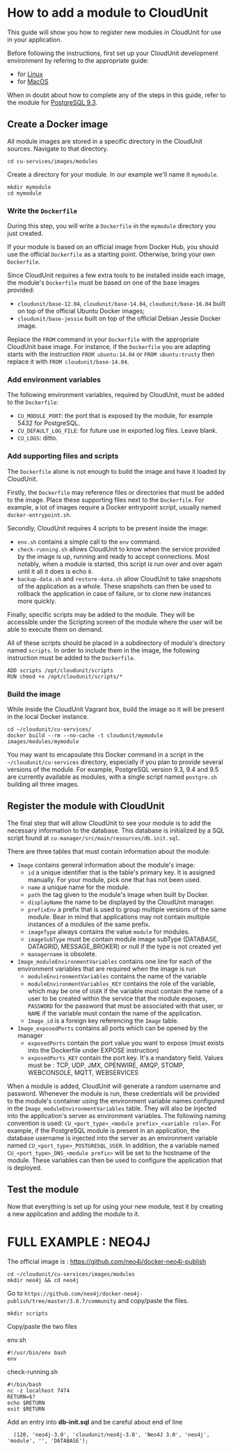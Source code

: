 # How to add a module to CloudUnit

This guide will show you how to register new modules in CloudUnit for use in your application.

Before following the instructions, first set up your CloudUnit development environment by refering to the appropriate
guide:

- for [Linux](DEV-GUIDE-LINUX.md)
- for [MacOS](DEV-GUIDE-MACOS.md)

When in doubt about how to complete any of the steps in this guide, refer to the module for
[PostgreSQL 9.3](cu-services/images/modules/postgresql-9-3).

## Create a Docker image

All module images are stored in a specific directory in the CloudUnit sources. Navigate to that directory.

```
cd cu-services/images/modules
```

Create a directory for your module. In our example we'll name it `mymodule`.

```
mkdir mymodule
cd mymodule
```

### Write the `Dockerfile`

During this step, you will write a `Dockerfile` in the `mymodule` directory you just created.

If your module is based on an official image from Docker Hub, you should use the official `Dockerfile` as a starting point.
Otherwise, bring your own `Dockerfile`.

Since CloudUnit requires a few extra tools to be installed inside each image, the module's `Dockerfile` must be based on one
of the base images provided:

- `cloudunit/base-12.04`, `cloudunit/base-14.04`, `cloudunit/base-16.04` built on top of the official Ubuntu Docker images;
- `cloudunit/base-jessie` built on top of the official Debian Jessie Docker image.

Replace the `FROM` command in your `Dockerfile` with the appropriate CloudUnit base image. For instance, if the `Dockerfile` you
are adapting starts with the instruction `FROM ubuntu:14.04` or `FROM ubuntu:trusty` then replace it with `FROM cloudunit/base-14.04`.

### Add environment variables

The following environment variables, required by CloudUnit, must be added to the `Dockerfile`:

- `CU_MODULE_PORT`: the port that is exposed by the module, for example 5432 for PostgreSQL.
- `CU_DEFAULT_LOG_FILE`: for future use in exported log files. Leave blank.
- `CU_LOGS`: ditto.

### Add supporting files and scripts

The `Dockerfile` alone is not enough to build the image and have it loaded by CloudUnit.

Firstly, the `Dockerfile` may reference files or directories that must be added to the image. Place these supporting
files next to the `Dockerfile`. For example, a lot of images require a Docker entrypoint script, usually named
`docker-entrypoint.sh`.

Secondly, CloudUnit requires 4 scripts to be present inside the image:

- `env.sh` contains a simple call to the `env` command.
- `check-running.sh` allows CloudUnit to know when the service provided by the image is up, running and ready to accept
connections. Most notably, when a module is started, this script is run over and over again until it all it does is
echo `0`.
- `backup-data.sh` and `restore-data.sh` allow CloudUnit to take snapshots of the application as a whole. These
snapshots can then be used to rollback the application in case of failure, or to clone new instances more quickly.

Finally, specific scripts may be added to the module. They will be accessible under the Scripting screen of the module
where the user will be able to execute them on demand.

All of these scripts should be placed in a subdirectory of module's directory named `scripts`. In order to include them
in the image, the following instruction must be added to the `Dockerfile`.

```
ADD scripts /opt/cloudunit/scripts
RUN chmod +x /opt/cloudunit/scripts/* 
```

### Build the image

While inside the CloudUnit Vagrant box, build the image so it will be present in the local Docker instance.

```
cd ~/cloudunit/cu-services/
docker build --rm --no-cache -t cloudunit/mymodule images/modules/mymodule
```

You may want to encapsulate this Docker command in a script in the `~/cloudunit/cu-services` directory, especially if
you plan to provide several versions of the module. For example, PostgreSQL version 9.3, 9.4 and 9.5 are currently
available as modules, with a single script named `postgre.sh` building all three images.

## Register the module with CloudUnit

The final step that will allow CloudUnit to see your module is to add the necessary information to the database. This
database is initialized by a SQL script found at `cu-manager/src/main/resources/db.init.sql`.

There are three tables that must contain information about the module:

- `Image` contains general information about the module's image:
  * `id` a unique identifier that is the table's primary key. It is assigned manually. For your module, pick one that
    has not been used.
  * `name` a unique name for the module.
  * `path` the tag given to the module's image when built by Docker.
  * `displayName` the name to be displayed by the CloudUnit manager.
  * `prefixEnv` a prefix that is used to group multiple versions of the same module. Bear in mind that applications may
    not contain multiple instances of a modules of the same prefix.
  * `imageType` always contains the value `module` for modules.
  * `imageSubType` must be contain module image subType (DATABASE, DATAGRID, MESSAGE_BROKER) or null if the type is not
  created yet
  * `managername` is obsolete.
- `Image_moduleEnvironmentVariables` contains one line for each of the environment variables that are required when the
  image is run
  * `moduleEnvironmentVariables` contains the name of the variable
  * `moduleEnvironmentVariables_KEY` contains the role of the variable, which may be one of `USER` if the variable
    must contain the name of a user to be created within the service that the module exposes, `PASSWORD` for the
    password that must be associated with that user, or `NAME` if the variable must contain the name of the
    application.
  * `Image_id` is a foreign key referencing the `Image` table.
- `Image_exposedPorts` contains all ports which can be opened by the manager
  * `exposedPorts` contain the port value you want to expose (must exists into the Dockerfile under EXPOSE instruction)
  * `exposedPorts_KEY` contain the port key. It's a mandatory field. Values must be : TCP, UDP, JMX, OPENWIRE,
   AMQP, STOMP, WEBCONSOLE, MQTT, WEBSERVICES

When a module is added, CloudUnit will generate a random username and password. Whenever the module is run, these
credentials will be provided to the module's container using the environment variable names configured in the
`Image_moduleEnvironmentVariables` table. They will also be injected into the application's server as environment
variables. The following naming convention is used: `CU_<port_type>_<module prefix>_<variable role>`. For example, if the
PostgreSQL module is present in an application, the database username is injected into the server as an environment
variable named `CU_<port_type>_POSTGRESQL_USER`. In addition, the a variable named `CU_<port_type>_DNS_<module prefix>`
will be set to the hostname of the module. These variables can then be used to configure the application that is
deployed.

## Test the module

Now that everything is set up for using your new module, test it by creating a new application and adding the module to
it.

# FULL EXAMPLE : NEO4J

The official image is : https://github.com/neo4j/docker-neo4j-publish

```
cd ~/cloudunit/cu-services/images/modules
mkdir neo4j && cd neo4j
``` 

Go to `https://github.com/neo4j/docker-neo4j-publish/tree/master/3.0.7/community` and copy/paste the files.

```
mkdir scripts
```

Copy/paste the two files

env.sh
```
#!/usr/bin/env bash
env
```

check-running.sh
```
#!/bin/bash
nc -z localhost 7474
RETURN=$?
echo $RETURN
exit $RETURN
```

Add an entry into **db-init.sql** and be careful about end of line

```
  (120, 'neo4j-3.0', 'cloudunit/neo4j-3.0', 'Neo4J 3.0', 'neo4j', 'module', '', 'DATABASE');
```




